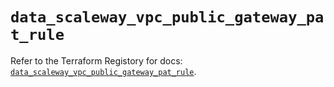 # `data_scaleway_vpc_public_gateway_pat_rule`

Refer to the Terraform Registory for docs: [`data_scaleway_vpc_public_gateway_pat_rule`](https://registry.terraform.io/providers/scaleway/scaleway/2.31.0/docs/data-sources/vpc_public_gateway_pat_rule).

